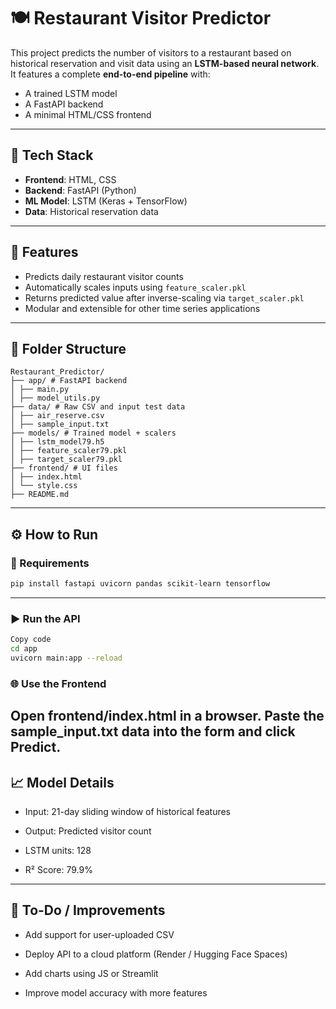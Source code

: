 # 🍽️ Restaurant Visitor Predictor

This project predicts the number of visitors to a restaurant based on historical reservation and visit data using an **LSTM-based neural network**. It features a complete **end-to-end pipeline** with:

- A trained LSTM model
- A FastAPI backend
- A minimal HTML/CSS frontend

---

## 🚀 Tech Stack

- **Frontend**: HTML, CSS  
- **Backend**: FastAPI (Python)  
- **ML Model**: LSTM (Keras + TensorFlow)  
- **Data**: Historical reservation data  

---

## 🧠 Features

- Predicts daily restaurant visitor counts
- Automatically scales inputs using `feature_scaler.pkl`
- Returns predicted value after inverse-scaling via `target_scaler.pkl`
- Modular and extensible for other time series applications

---

## 📁 Folder Structure
```
Restaurant_Predictor/
├── app/ # FastAPI backend
│ ├── main.py
│ ├── model_utils.py
├── data/ # Raw CSV and input test data
│ ├── air_reserve.csv
│ ├── sample_input.txt
├── models/ # Trained model + scalers
│ ├── lstm_model79.h5
│ ├── feature_scaler79.pkl
│ ├── target_scaler79.pkl
├── frontend/ # UI files
│ ├── index.html
│ └── style.css
├── README.md
```

---

## ⚙️ How to Run

### 🔧 Requirements

```bash
pip install fastapi uvicorn pandas scikit-learn tensorflow
```
---

### ▶️ Run the API
```bash
Copy code
cd app
uvicorn main:app --reload
```
### 🌐 Use the Frontend
Open frontend/index.html in a browser.
Paste the sample_input.txt data into the form and click Predict.
---
## 📈 Model Details
- Input: 21-day sliding window of historical features

- Output: Predicted visitor count

- LSTM units: 128

- R² Score: 79.9%

---

## 📌 To-Do / Improvements
- Add support for user-uploaded CSV

- Deploy API to a cloud platform (Render / Hugging Face Spaces)

- Add charts using JS or Streamlit

- Improve model accuracy with more features

